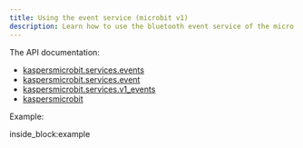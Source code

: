 ```yaml
---
title: Using the event service (microbit v1)
description: Learn how to use the bluetooth event service of the micro:bit v1 from python (by example)
---
```


The API documentation: 

- [kaspersmicrobit.services.events](../reference/services/events/)
- [kaspersmicrobit.services.event](../reference/services/event/)
- [kaspersmicrobit.services.v1_events](../reference/services/v1_events/)
- [kaspersmicrobit](../reference/kaspersmicrobit)

Example:

<!--codeinclude-->
[](../examples/microbit-events-v1.py) inside_block:example
<!--/codeinclude-->
